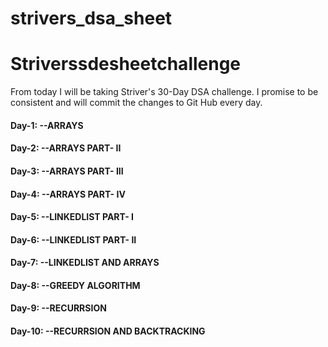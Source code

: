 # strivers_dsa_sheet
# Striverssdesheetchallenge
From today I will be taking Striver's 30-Day DSA challenge. I promise to be consistent and will commit the changes to Git Hub every day.

<h4>Day-1: --ARRAYS</h4>
<h4>Day-2: --ARRAYS PART- II</h4>
<h4>Day-3: --ARRAYS PART- III</h4>
<h4>Day-4: --ARRAYS PART- IV</h4>
<h4>Day-5: --LINKEDLIST PART- I</h4>
<h4>Day-6: --LINKEDLIST PART- II</h4>
<h4>Day-7: --LINKEDLIST AND ARRAYS</h4>
<h4>Day-8: --GREEDY ALGORITHM</h4>
<h4>Day-9: --RECURRSION</h4>
<h4>Day-10: --RECURRSION AND BACKTRACKING</h4>


